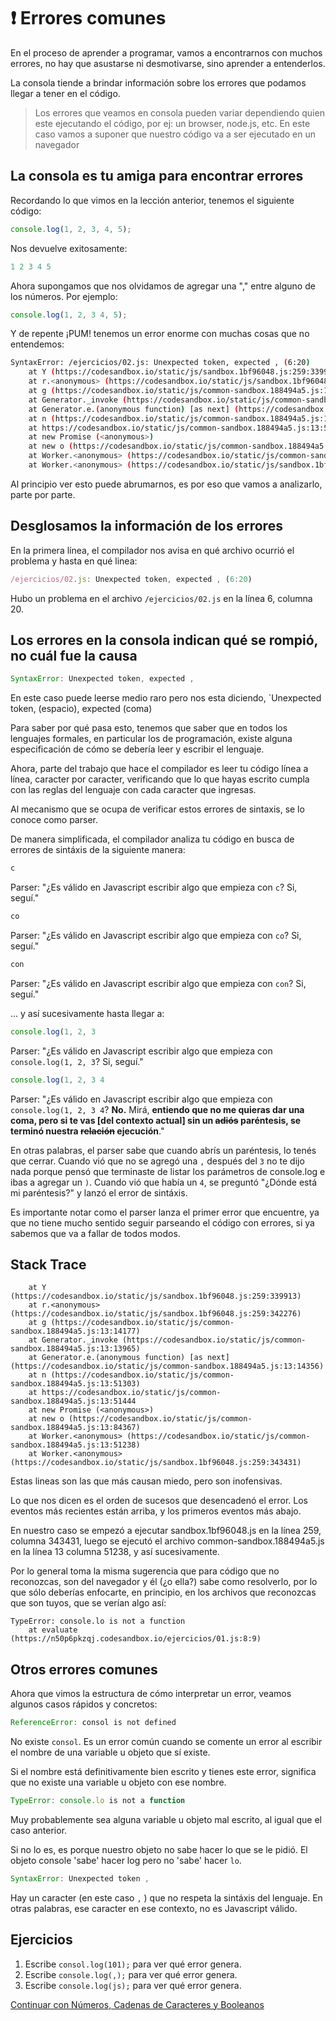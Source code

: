  # :heavy_exclamation_mark: Errores comunes
En el proceso de aprender a programar, vamos a encontrarnos con muchos errores, no hay que asustarse ni desmotivarse, sino aprender a entenderlos.

La consola tiende a brindar información sobre los errores que podamos llegar a tener en el código.

> Los errores que veamos en consola pueden variar dependiendo quien este ejecutando el código, por ej: un browser, node.js, etc. En este caso vamos a suponer que nuestro código va a ser ejecutado en un navegador

## La consola es tu amiga para encontrar errores

Recordando lo que vimos en la lección anterior, tenemos el siguiente código:

```javascript
console.log(1, 2, 3, 4, 5);
```
Nos devuelve exitosamente:
```javascript
1 2 3 4 5
```
Ahora supongamos que nos olvidamos de agregar una "," entre alguno de los números. Por ejemplo:
```javascript
console.log(1, 2, 3 4, 5);
```
Y de repente ¡PUM! tenemos un error enorme con muchas cosas que no entendemos:

```bash
SyntaxError: /ejercicios/02.js: Unexpected token, expected , (6:20)
    at Y (https://codesandbox.io/static/js/sandbox.1bf96048.js:259:339913)
    at r.<anonymous> (https://codesandbox.io/static/js/sandbox.1bf96048.js:259:342276)
    at g (https://codesandbox.io/static/js/common-sandbox.188494a5.js:13:14177)
    at Generator._invoke (https://codesandbox.io/static/js/common-sandbox.188494a5.js:13:13965)
    at Generator.e.(anonymous function) [as next] (https://codesandbox.io/static/js/common-sandbox.188494a5.js:13:14356)
    at n (https://codesandbox.io/static/js/common-sandbox.188494a5.js:13:51303)
    at https://codesandbox.io/static/js/common-sandbox.188494a5.js:13:51444
    at new Promise (<anonymous>)
    at new o (https://codesandbox.io/static/js/common-sandbox.188494a5.js:13:84367)
    at Worker.<anonymous> (https://codesandbox.io/static/js/common-sandbox.188494a5.js:13:51238)
    at Worker.<anonymous> (https://codesandbox.io/static/js/sandbox.1bf96048.js:259:343431)
```
Al principio ver esto puede abrumarnos, es por eso que vamos a analizarlo, parte por parte.

## Desglosamos la información de los errores
En la primera línea, el compilador nos avisa en qué archivo ocurrió el problema y hasta en qué linea:
```javascript
/ejercicios/02.js: Unexpected token, expected , (6:20)
```
Hubo un problema en el archivo `/ejercicios/02.js` en la línea 6, columna 20.

## Los errores en la consola indican qué se rompió, no cuál fue la causa

```javascript
SyntaxError: Unexpected token, expected ,
```
En este caso puede leerse medio raro pero nos esta diciendo, `Unexpected token, (espacio), expected (coma)

Para saber por qué pasa esto, tenemos que saber que en todos los lenguajes formales, en particular los de programación, existe alguna especificación de cómo se debería leer y escribir el lenguaje.

Ahora, parte del trabajo que hace el compilador es leer tu código línea a línea, caracter por caracter, verificando que lo que hayas escrito cumpla con las reglas del lenguaje con cada caracter que ingresas.

Al mecanismo que se ocupa de verificar estos errores de sintaxis, se lo conoce como parser.

De manera simplificada, el compilador analiza tu código en busca de errores de sintáxis de la siguiente manera:
```javascript
c
```
Parser: "¿Es válido en Javascript escribir algo que empieza con `c`? Si, seguí."
```javascript
co
```
Parser: "¿Es válido en Javascript escribir algo que empieza con `co`? Si, seguí."
```javascript
con
```
Parser: "¿Es válido en Javascript escribir algo que empieza con `con`? Si, seguí."

... y así sucesivamente hasta llegar a:
```javascript
console.log(1, 2, 3
```
Parser: "¿Es válido en Javascript escribir algo que empieza con `console.log(1, 2, 3`? Si, seguí."
```javascript
console.log(1, 2, 3 4
```
Parser: "¿Es válido en Javascript escribir algo que empieza con `console.log(1, 2, 3 4`?
**No.** Mirá, **entiendo que no me quieras dar una coma, pero si te vas [del contexto actual] sin un ~~adiós~~ paréntesis, se terminó nuestra ~~relación~~ ejecución**."

En otras palabras, el parser sabe que cuando abrís un paréntesis, lo tenés que cerrar. Cuando vió que no se agregó una `,` después del `3` no te dijo nada porque pensó que terminaste de listar los parámetros de console.log e ibas a agregar un `)`. Cuando vió que había un `4`, se preguntó "¿Dónde está mi paréntesis?" y lanzó el error de sintáxis.

Es importante notar como el parser lanza el primer error que encuentre, ya que no tiene mucho sentido seguir parseando el código con errores, si ya sabemos que va a fallar de todos modos.

## Stack Trace
```text
    at Y (https://codesandbox.io/static/js/sandbox.1bf96048.js:259:339913)
    at r.<anonymous> (https://codesandbox.io/static/js/sandbox.1bf96048.js:259:342276)
    at g (https://codesandbox.io/static/js/common-sandbox.188494a5.js:13:14177)
    at Generator._invoke (https://codesandbox.io/static/js/common-sandbox.188494a5.js:13:13965)
    at Generator.e.(anonymous function) [as next] (https://codesandbox.io/static/js/common-sandbox.188494a5.js:13:14356)
    at n (https://codesandbox.io/static/js/common-sandbox.188494a5.js:13:51303)
    at https://codesandbox.io/static/js/common-sandbox.188494a5.js:13:51444
    at new Promise (<anonymous>)
    at new o (https://codesandbox.io/static/js/common-sandbox.188494a5.js:13:84367)
    at Worker.<anonymous> (https://codesandbox.io/static/js/common-sandbox.188494a5.js:13:51238)
    at Worker.<anonymous> (https://codesandbox.io/static/js/sandbox.1bf96048.js:259:343431)
```
Estas lineas son las que más causan miedo, pero son inofensivas.

Lo que nos dicen es el orden de sucesos que desencadenó el error. Los eventos más recientes están arriba, y los primeros eventos más abajo.

En nuestro caso se empezó a ejecutar sandbox.1bf96048.js en la línea 259, columna 343431, luego se ejecutó el archivo common-sandbox.188494a5.js en la línea 13 columna 51238, y así sucesivamente.

Por lo general toma la misma sugerencia que para código que no reconozcas, son del navegador y él (¿o ella?) sabe como resolverlo, por lo que sólo deberías enfocarte, en principio, en los archivos que reconozcas que son tuyos, que se verían algo así:
```text
TypeError: console.lo is not a function
    at evaluate (https://n50p6pkzqj.codesandbox.io/ejercicios/01.js:8:9)
```


## Otros errores comunes

Ahora que vimos la estructura de cómo interpretar un error, veamos algunos casos rápidos y concretos:
```javascript
ReferenceError: consol is not defined
```
No existe `consol`. Es un error común cuando se comente un error al escribir el nombre de una variable u objeto que sí existe.

Si el nombre está definitivamente bien escrito y tienes este error, significa que no existe una variable u objeto con ese nombre.
```javascript
TypeError: console.lo is not a function
```
Muy probablemente sea alguna variable u objeto mal escrito, al igual que el caso anterior.

Si no lo es, es porque nuestro objeto no sabe hacer lo que se le pidió. El objeto console 'sabe' hacer log pero no 'sabe' hacer `lo`.
```javascript
SyntaxError: Unexpected token ,
```
Hay un caracter (en este caso `,` ) que no respeta la sintáxis del lenguaje. En otras palabras, ese caracter en ese contexto, no es Javascript válido.

## Ejercicios

1. Escribe `consol.log(101);` para ver qué error genera.
1. Escribe `console.log(,);` para ver qué error genera.
1. Escribe `console.log(js);` para ver qué error genera.


[Continuar con Números, Cadenas de Caracteres y Booleanos](/ejercicios/conceptuales/03.md)
